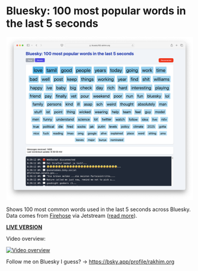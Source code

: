 # Bluesky: 100 most popular words in the last 5 seconds

![](screenshot.png)

Shows 100 most common words used in the last 5 seconds across Bluesky. Data comes from [Firehose](https://docs.bsky.app/docs/advanced-guides/firehose) via Jetstream ([read more](https://jazco.dev/2024/09/24/jetstream/)).

**[LIVE VERSION](https://bluesky100.rakhim.org/)**

Video overview:

[![Video overview](https://img.youtube.com/vi/P-Uw6ZM_5uU/0.jpg)](https://www.youtube.com/watch?v=P-Uw6ZM_5uU)

Follow me on Bluesky I guess? → https://bsky.app/profile/rakhim.org
